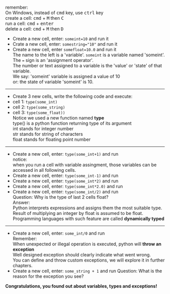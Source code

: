   remember:  
  On Windows, instead of <kbd>cmd</kbd> key, use <kbd>ctrl</kbd> key  
  create a cell: <kbd>cmd</kbd> + <kbd>M</kbd> then <kbd>C</kbd>  
  run a cell: <kbd>cmd</kbd> + <kbd>enter</kbd>  
  delete a cell: <kbd>cmd</kbd> + <kbd>M</kbd> then <kbd>D</kbd>  
* Create a new cell, enter: `someint=10` and run it
* Crate a new cell, enter: `somestring="10"` and run it
* Create a new cell, enter `somefloat=10.0` and run it  
  The name to the left is a 'variable'. `someint` is a variable named 'someint'.  
  The `=` sign is an 'assignment operator'.  
  The number or text assigned to a variable is the 'value' or 'state' of that variable.  
  We say: 'someint' variable is assigned a value of 10  
  or: the state of variable 'someint' is 10.
---
* Create 3 new cells, write the following code and execute:
* cell 1: `type(some_int)`
* cell 2: `type(some_string)`
* cell 3: `type(some_float))`  
  Notice we used a new function named **type**  
  type() is a python function returning type of its argument  
  int stands for integer number  
  str stands for string of characters  
  float stands for floating point number  
---
* Create a new cell, enter: `type(some_int+1)` and run  
  notice:  
  when you run a cell with variable assingment, those variables can be accessed in all following cells.
* Create a new cell, enter: `type(some_int-1)` and run  
* Create a new cell, enter: `type(some_int*2)` and run  
* Create a new cell, enter: `type(some_int*2.0)` and run  
* Create a new cell, enter: `type(some_int/2)` and run  
  Question: Why is the type of last 2 cells float?  
  Answer:  
  Python interprets expressions and assigns them the most suitable type.  
  Result of multiplying an integer by float is assumed to be float.
  Programming languages with such feature are called **dynamically typed**
---
* Create a new cell, enter: `some_int/0` and run  
  Remember:  
  When unexpected or illegal operation is executed, python will **throw an exception**  
  Well designed exception should clearly indicate what went wrong.  
  You can define and throw custom exceptions, we will explore it in further chapters.
* Create a new cell, enter: `some_string + 1` and run
  Question: What is the reason for the exception you see?

**Congratulations, you found out about variables, types and exceptions!**

    

